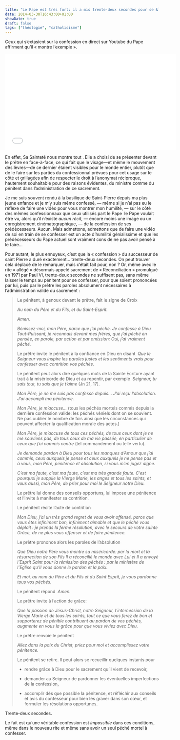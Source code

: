 ```yaml
---
title: "Le Pape est très fort: il a mis trente-deux secondes pour se &laquo;&nbsp; confesser&nbsp;&raquo;"
date: 2014-03-30T16:43:00+01:00
showDate: true
draft: false
tags: ["théologie", "catholicisme"]
---
```


Ceux qui s’extasient sur la confession en direct sur Youtube du Pape affirment qu’il &laquo;&nbsp;montre l’exemple&nbsp;&raquo;.

<iframe width="560" height="315" src="//www.youtube.com/embed/BKHKmEtpWao" frameborder="0" allowfullscreen=""></iframe>

En effet, Sa Sainteté nous montre tout&nbsp;. Elle a choisi de se présenter devant le prêtre en face-à-face, ce qui fait que le visage—et même le mouvement des lèvres—de ce dernier étaient visibles pour le monde entier, plutôt que de le faire sur les parties du confessionnal prévues pour cet usage sur le côté et [grillagées](http://fr.wikipedia.org/wiki/Confessionnal) afin de respecter le droit à l’anonymat réciproque, hautement souhaitable pour des raisons évidentes, du ministre comme du pénitent dans l’administration de ce sacrement.

Je me suis souvent rendu à la basilique de Saint-Pierre depuis ma plus jeune enfance et je m’y suis même confessé, — même si je n’ai pas eu le réflexe de faire une vidéo pour vous montrer mon humilité, — sur le côté des mêmes confessionnaux que ceux utilisés part le Pape&nbsp; le Pape voulait être vu, alors qu’il n’existe _aucun récit_, — encore moins une image ou un enregistrement cinématographique, — de la confession de ses prédécesseurs. Aucun. Mais admettons, admettons que de faire une vidéo de soi en train de se confesser est un acte d’humilité génialissime et que les prédécesseurs du Pape actuel sont vraiment cons de ne pas avoir pensé à le faire…

Pour autant, le plus ennuyeux, c’est que la &laquo;&nbsp;confession&nbsp;&raquo; du successeur de saint Pierre a duré exactement… trente-deux secondes. On peut trouver cela déplacé de le remarquer, mais c’était fait pour, non&nbsp;? Or, même avec le rite &laquo;&nbsp;allégé&nbsp;&raquo; désormais appelé sacrement de &laquo;&nbsp;Réconciliation&nbsp;&raquo; promulgué en 1971 par Paul VI, trente-deux secondes ne suffisent pas, sans même laisser le temps au pénitent pour se confesser, pour que soient prononcées par lui, puis par le prêtre les paroles absolument nécessaires à l’administration valide du sacrement&nbsp;:

> Le pénitent, à genoux devant le prêtre, fait le signe de Croix&nbsp;
> 
> _Au nom du Père et du Fils, et du Saint-Esprit._
> 
> _Amen._
> 
> _Bénissez-moi, mon Père, parce que j’ai péché. Je confesse à Dieu Tout-Puissant, je reconnais devant mes frères, que j’ai péché en pensée, en parole, par action et par omission: Oui, j’ai vraiment péché._
> 
> Le prêtre invite le pénitent à la confiance en Dieu en disant&nbsp; _Que le Seigneur vous inspire les paroles justes et les senti­ments vrais pour confesser avec contrition vos péchés._
> 
> Le pénitent peut alors dire quelques mots de la Sainte Ecriture ayant trait à la miséricorde de Dieu et au repentir, par exemple&nbsp; _Seigneur, tu sais tout, tu sais que je t’aime_ (Jn 21, 17).
> 
> _Mon Père, je ne me suis pas confessé depuis… J’ai reçu l’absolution. J’ai accompli ma pénitence._
> 
> _Mon Père, je m’accuse…_ (tous les péchés mortels commis depuis la dernière confession valide: les péchés véniels dont on se souvient. Ne pas oublier le nombre de fois ainsi que les circonstances qui peuvent affecter la qualification morale des actes.)
> 
> _Mon Père, je m’accuse de tous ces péchés, de tous ceux dont je ne me souviens pas, de tous ceux de ma vie passée, en particulier de ceux que j’ai commis contre_ (tel commandement ou telle vertu).
> 
> _Je demande pardon à Dieu pour tous les manques d’Amour que j’ai commis, ceux auxquels je pense et ceux auxquels je ne pense pas et à vous, mon Père, pénitence et absolution, si vous m’en jugez digne._
> 
> _C’est ma faute, c’est ma faute, c’est ma très grande faute. C’est pourquoi je supplie la Vierge Marie, les anges et tous les saints, et vous aussi, mon Père, de prier pour moi le Seigneur notre Dieu._
> 
> Le prêtre lui donne des conseils opportuns, lui impose une pénitence et l’invite à manifester sa contrition.
> 
> Le pénitent récite l’acte de contrition&nbsp;
> 
> _Mon Dieu, j’ai un très grand regret de vous avoir offensé, parce que vous êtes infiniment bon, infiniment aimable et que le péché vous déplait&nbsp;: je prends la ferme résolution, avec le secours de votre sainte Grâce, de ne plus vous offenser et de faire pénitence._
> 
> Le prêtre prononce alors les paroles de l’absolution&nbsp;
> 
> _Que Dieu notre Père vous montre sa miséricorde: par la mort et la résurrection de son Fils Il a réconcilié le monde avec Lui et Il a envoyé l’Esprit Saint pour la rémission des péchés&nbsp;: par le ministère de l’Eglise qu’II vous donne le pardon et la paix._
> 
> _Et moi, au nom du Père et du Fils et du Saint Esprit, je vous pardonne tous vos péchés._
> 
> Le pénitent répond&nbsp; _Amen._
> 
> Le prêtre invite à l’action de grâce:
> 
> _Que la passion de Jésus-Christ, notre Seigneur, l’intercession de la Vierge Marie et de tous les saints, tout ce que vous ferez de bon et supporterez de pénible contribuent au pardon de vos péchés, augmente en vous la grâce pour que vous viviez avec Dieu._
> 
> Le prêtre renvoie le pénitent&nbsp;
> 
> _Allez dans la paix du Christ, priez pour moi et accomplissez votre pénitence._
> 
> Le pénitent se retire. Il peut alors se recueillir quelques ins­tants pour&nbsp;
> 
> *   rendre grâce à Dieu pour le sacrement qu’il vient de recevoir,
>     
>     
> *   demander au Seigneur de pardonner les éventuelles imperfections de la confession,
>     
>     
> *   accomplir dès que possible la pénitence, et réfléchir aux conseils et avis du confesseur pour bien les graver dans son cœur, et formuler les résolutions opportunes.

Trente-deux secondes.

Le fait est qu’une véritable confession est _impossible_ dans ces conditions, même dans le nouveau rite et même sans avoir un seul péché mortel à confesser.